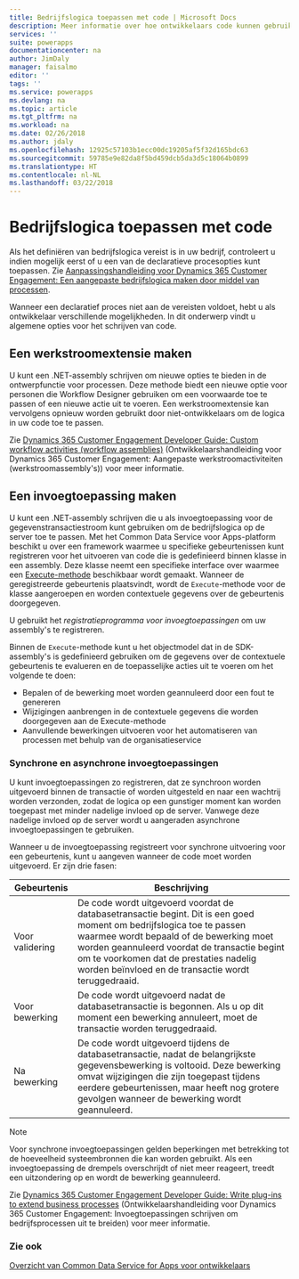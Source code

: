 ```yaml
---
title: Bedrijfslogica toepassen met code | Microsoft Docs
description: Meer informatie over hoe ontwikkelaars code kunnen gebruiken om bedrijfslogica toe te passen in Common Data Service for Apps.
services: ''
suite: powerapps
documentationcenter: na
author: JimDaly
manager: faisalmo
editor: ''
tags: ''
ms.service: powerapps
ms.devlang: na
ms.topic: article
ms.tgt_pltfrm: na
ms.workload: na
ms.date: 02/26/2018
ms.author: jdaly
ms.openlocfilehash: 12925c57103b1ecc00dc19205af5f32d165bdc63
ms.sourcegitcommit: 59785e9e82da8f5bd459dcb5da3d5c18064b0899
ms.translationtype: HT
ms.contentlocale: nl-NL
ms.lasthandoff: 03/22/2018
---
```

# <a name="apply-business-logic-with-code"></a>Bedrijfslogica toepassen met code

Als het definiëren van bedrijfslogica vereist is in uw bedrijf, controleert u indien mogelijk eerst of u een van de declaratieve procesopties kunt toepassen. Zie [Aanpassingshandleiding voor Dynamics 365 Customer Engagement: Een aangepaste bedrijfslogica maken door middel van processen](/dynamics365/customer-engagement/customize/guide-staff-through-common-tasks-processes).

Wanneer een declaratief proces niet aan de vereisten voldoet, hebt u als ontwikkelaar verschillende mogelijkheden. In dit onderwerp vindt u algemene opties voor het schrijven van code.

## <a name="create-a-workflow-extension"></a>Een werkstroomextensie maken

U kunt een .NET-assembly schrijven om nieuwe opties te bieden in de ontwerpfunctie voor processen. Deze methode biedt een nieuwe optie voor personen die Workflow Designer gebruiken om een voorwaarde toe te passen of een nieuwe actie uit te voeren. Een werkstroomextensie kan vervolgens opnieuw worden gebruikt door niet-ontwikkelaars om de logica in uw code toe te passen.

Zie [Dynamics 365 Customer Engagement Developer Guide: Custom workflow activities (workflow assemblies)](/dynamics365/customer-engagement/developer/custom-workflow-activities-workflow-assemblies) (Ontwikkelaarshandleiding voor Dynamics 365 Customer Engagement: Aangepaste werkstroomactiviteiten (werkstroomassembly's)) voor meer informatie.

## <a name="create-a-plug-in"></a>Een invoegtoepassing maken

U kunt een .NET-assembly schrijven die u als invoegtoepassing voor de gegevenstransactiestroom kunt gebruiken om de bedrijfslogica op de server toe te passen. Met het Common Data Service voor Apps-platform beschikt u over een framework waarmee u specifieke gebeurtenissen kunt registreren voor het uitvoeren van code die is gedefinieerd binnen klasse in een assembly. Deze klasse neemt een specifieke interface over waarmee een [Execute-methode](/dotnet/api/microsoft.xrm.sdk.iplugin.execute) beschikbaar wordt gemaakt. Wanneer de geregistreerde gebeurtenis plaatsvindt, wordt de `Execute`-methode voor de klasse aangeroepen en worden contextuele gegevens over de gebeurtenis doorgegeven.

U gebruikt het *registratieprogramma voor invoegtoepassingen* om uw assembly's te registreren.

Binnen de `Execute`-methode kunt u het objectmodel dat in de SDK-assembly's is gedefinieerd gebruiken om de gegevens over de contextuele gebeurtenis te evalueren en de toepasselijke acties uit te voeren om het volgende te doen:
- Bepalen of de bewerking moet worden geannuleerd door een fout te genereren
- Wijzigingen aanbrengen in de contextuele gegevens die worden doorgegeven aan de Execute-methode
- Aanvullende bewerkingen uitvoeren voor het automatiseren van processen met behulp van de organisatieservice

### <a name="synchronous-and-asynchronous-plug-ins"></a>Synchrone en asynchrone invoegtoepassingen
U kunt invoegtoepassingen zo registreren, dat ze synchroon worden uitgevoerd binnen de transactie of worden uitgesteld en naar een wachtrij worden verzonden, zodat de logica op een gunstiger moment kan worden toegepast met minder nadelige invloed op de server. Vanwege deze nadelige invloed op de server wordt u aangeraden asynchrone invoegtoepassingen te gebruiken.

Wanneer u de invoegtoepassing registreert voor synchrone uitvoering voor een gebeurtenis, kunt u aangeven wanneer de code moet worden uitgevoerd. Er zijn drie fasen:

|Gebeurtenis  |Beschrijving  |
|---------|---------|
|Voor validering|De code wordt uitgevoerd voordat de databasetransactie begint. Dit is een goed moment om bedrijfslogica toe te passen waarmee wordt bepaald of de bewerking moet worden geannuleerd voordat de transactie begint om te voorkomen dat de prestaties nadelig worden beïnvloed en de transactie wordt teruggedraaid.|
|Voor bewerking|De code wordt uitgevoerd nadat de databasetransactie is begonnen. Als u op dit moment een bewerking annuleert, moet de transactie worden teruggedraaid.|
|Na bewerking|De code wordt uitgevoerd tijdens de databasetransactie, nadat de belangrijkste gegevensbewerking is voltooid. Deze bewerking omvat wijzigingen die zijn toegepast tijdens eerdere gebeurtenissen, maar heeft nog grotere gevolgen wanneer de bewerking wordt geannuleerd.|

> [!NOTE]
> Voor synchrone invoegtoepassingen gelden beperkingen met betrekking tot de hoeveelheid systeembronnen die kan worden gebruikt. Als een invoegtoepassing de drempels overschrijdt of niet meer reageert, treedt een uitzondering op en wordt de bewerking geannuleerd.

Zie [Dynamics 365 Customer Engagement Developer Guide: Write plug-ins to extend business processes](/dynamics365/customer-engagement/developer/write-plugin-extend-business-processes) (Ontwikkelaarshandleiding voor Dynamics 365 Customer Engagement: Invoegtoepassingen schrijven om bedrijfsprocessen uit te breiden) voor meer informatie.

### <a name="see-also"></a>Zie ook

[Overzicht van Common Data Service for Apps voor ontwikkelaars](overview.md)
